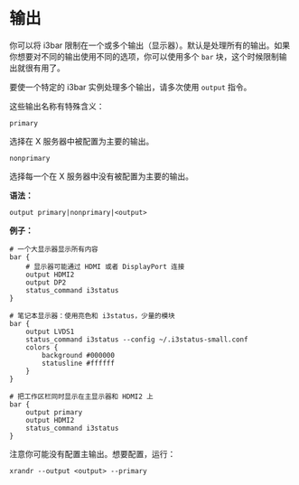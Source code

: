 # 输出

你可以将 i3bar 限制在一个或多个输出（显示器）。默认是处理所有的输出。如果你想要对不同的输出使用不同的选项，你可以使用多个 `bar` 块，这个时候限制输出就很有用了。

要使一个特定的 i3bar 实例处理多个输出，请多次使用 `output` 指令。

这些输出名称有特殊含义：

`primary`

选择在 X 服务器中被配置为主要的输出。

`nonprimary`

选择每一个在 X 服务器中没有被配置为主要的输出。

**语法：**

```
output primary|nonprimary|<output>
```

**例子：**

```
# 一个大显示器显示所有内容
bar {
    # 显示器可能通过 HDMI 或者 DisplayPort 连接
    output HDMI2
    output DP2
    status_command i3status
}

# 笔记本显示器：使用亮色和 i3status，少量的模块
bar {
    output LVDS1
    status_command i3status --config ~/.i3status-small.conf
    colors {
        background #000000
        statusline #ffffff
    }
}

# 把工作区栏同时显示在主显示器和 HDMI2 上
bar {
    output primary
    output HDMI2
    status_command i3status
}
```

注意你可能没有配置主输出。想要配置，运行：

```
xrandr --output <output> --primary
```

